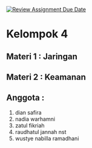 [![Review Assignment Due Date](https://classroom.github.com/assets/deadline-readme-button-24ddc0f5d75046c5622901739e7c5dd533143b0c8e959d652212380cedb1ea36.svg)](https://classroom.github.com/a/zpuF8vpS)
# Kelompok 4
## Materi 1 : Jaringan
## Materi 2 : Keamanan
## Anggota :
1. ⁠dian safira
2. ⁠nadia warhamni
3. ⁠zatul fikriah
4. raudhatul jannah nst
5. ⁠wustye nabilla ramadhani
